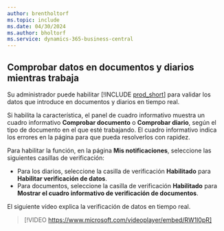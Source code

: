 ```yaml
---
author: brentholtorf
ms.topic: include
ms.date: 04/30/2024
ms.author: bholtorf
ms.service: dynamics-365-business-central
---
```

## Comprobar datos en documentos y diarios mientras trabaja

Su administrador puede habilitar [!INCLUDE [prod_short](prod_short.md)] para validar los datos que introduce en documentos y diarios en tiempo real.

Si habilita la característica, el panel de cuadro informativo muestra un cuadro informativo **Comprobar documento** o **Comprobar diario**, según el tipo de documento en el que esté trabajando. El cuadro informativo indica los errores en la página para que pueda resolverlos con rapidez.

Para habilitar la función, en la página **Mis notificaciones**, seleccione las siguientes casillas de verificación:

* Para los diarios, seleccione la casilla de verificación **Habilitado** para **Habilitar verificación de datos**.
* Para documentos, seleccione la casilla de verificación **Habilitado** para **Mostrar el cuadro informativo de verificación de documentos**.

El siguiente vídeo explica la verificación de datos en tiempo real.

> [!VIDEO https://www.microsoft.com/videoplayer/embed/RW1l0pR]